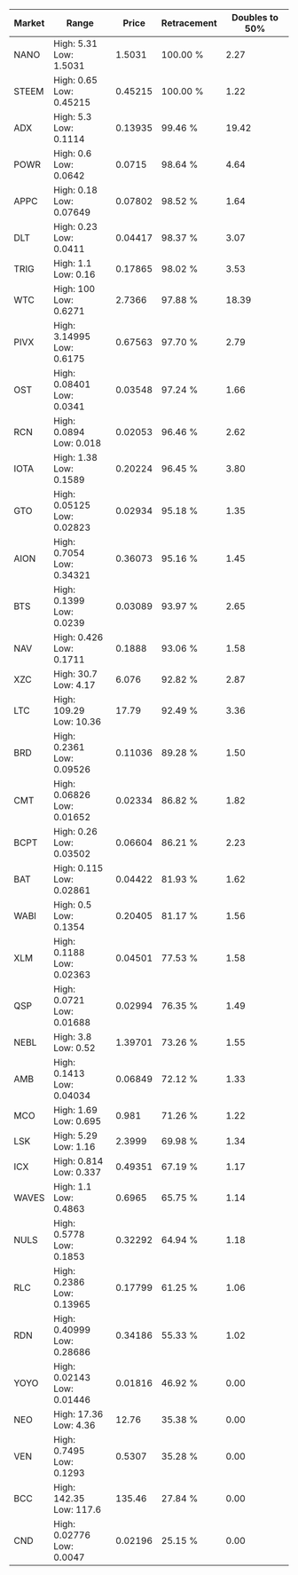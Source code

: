 | Market | Range | Price| Retracement | Doubles to 50% |
| --- | --- | --- | --- | --- |
| NANO | High: 5.31<br />Low: 1.5031 | 1.5031 | 100.00 % | 2.27 |
| STEEM | High: 0.65<br />Low: 0.45215 | 0.45215 | 100.00 % | 1.22 |
| ADX | High: 5.3<br />Low: 0.1114 | 0.13935 | 99.46 % | 19.42 |
| POWR | High: 0.6<br />Low: 0.0642 | 0.0715 | 98.64 % | 4.64 |
| APPC | High: 0.18<br />Low: 0.07649 | 0.07802 | 98.52 % | 1.64 |
| DLT | High: 0.23<br />Low: 0.0411 | 0.04417 | 98.37 % | 3.07 |
| TRIG | High: 1.1<br />Low: 0.16 | 0.17865 | 98.02 % | 3.53 |
| WTC | High: 100<br />Low: 0.6271 | 2.7366 | 97.88 % | 18.39 |
| PIVX | High: 3.14995<br />Low: 0.6175 | 0.67563 | 97.70 % | 2.79 |
| OST | High: 0.08401<br />Low: 0.0341 | 0.03548 | 97.24 % | 1.66 |
| RCN | High: 0.0894<br />Low: 0.018 | 0.02053 | 96.46 % | 2.62 |
| IOTA | High: 1.38<br />Low: 0.1589 | 0.20224 | 96.45 % | 3.80 |
| GTO | High: 0.05125<br />Low: 0.02823 | 0.02934 | 95.18 % | 1.35 |
| AION | High: 0.7054<br />Low: 0.34321 | 0.36073 | 95.16 % | 1.45 |
| BTS | High: 0.1399<br />Low: 0.0239 | 0.03089 | 93.97 % | 2.65 |
| NAV | High: 0.426<br />Low: 0.1711 | 0.1888 | 93.06 % | 1.58 |
| XZC | High: 30.7<br />Low: 4.17 | 6.076 | 92.82 % | 2.87 |
| LTC | High: 109.29<br />Low: 10.36 | 17.79 | 92.49 % | 3.36 |
| BRD | High: 0.2361<br />Low: 0.09526 | 0.11036 | 89.28 % | 1.50 |
| CMT | High: 0.06826<br />Low: 0.01652 | 0.02334 | 86.82 % | 1.82 |
| BCPT | High: 0.26<br />Low: 0.03502 | 0.06604 | 86.21 % | 2.23 |
| BAT | High: 0.115<br />Low: 0.02861 | 0.04422 | 81.93 % | 1.62 |
| WABI | High: 0.5<br />Low: 0.1354 | 0.20405 | 81.17 % | 1.56 |
| XLM | High: 0.1188<br />Low: 0.02363 | 0.04501 | 77.53 % | 1.58 |
| QSP | High: 0.0721<br />Low: 0.01688 | 0.02994 | 76.35 % | 1.49 |
| NEBL | High: 3.8<br />Low: 0.52 | 1.39701 | 73.26 % | 1.55 |
| AMB | High: 0.1413<br />Low: 0.04034 | 0.06849 | 72.12 % | 1.33 |
| MCO | High: 1.69<br />Low: 0.695 | 0.981 | 71.26 % | 1.22 |
| LSK | High: 5.29<br />Low: 1.16 | 2.3999 | 69.98 % | 1.34 |
| ICX | High: 0.814<br />Low: 0.337 | 0.49351 | 67.19 % | 1.17 |
| WAVES | High: 1.1<br />Low: 0.4863 | 0.6965 | 65.75 % | 1.14 |
| NULS | High: 0.5778<br />Low: 0.1853 | 0.32292 | 64.94 % | 1.18 |
| RLC | High: 0.2386<br />Low: 0.13965 | 0.17799 | 61.25 % | 1.06 |
| RDN | High: 0.40999<br />Low: 0.28686 | 0.34186 | 55.33 % | 1.02 |
| YOYO | High: 0.02143<br />Low: 0.01446 | 0.01816 | 46.92 % | 0.00 |
| NEO | High: 17.36<br />Low: 4.36 | 12.76 | 35.38 % | 0.00 |
| VEN | High: 0.7495<br />Low: 0.1293 | 0.5307 | 35.28 % | 0.00 |
| BCC | High: 142.35<br />Low: 117.6 | 135.46 | 27.84 % | 0.00 |
| CND | High: 0.02776<br />Low: 0.0047 | 0.02196 | 25.15 % | 0.00 |
